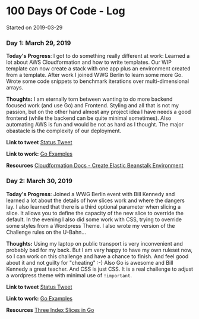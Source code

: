 # 100 Days Of Code - Log

Started on 2019-03-29

### Day 1: March 29, 2019

**Today's Progress**:
I got to do something really different at work: Learned a lot about AWS Cloudformation and how to write templates.
Our WIP template can now create a stack with one app plus an environment created from a template.
After work I joined WWG Berlin to learn some more Go.
Wrote some code snippets to benchmark iterations over multi-dimensional arrays.

**Thoughts:**
I am eternally torn between wanting to do more backend focused work (and use Go) and Frontend.
Styling and all that is not my passion, but on the other hand almost any project idea I have needs a good frontend (while the backend can be quite minimal sometimes).
Also automating AWS is fun and would be not as hard as I thought. The major obastacle is the complexity of our deployment.

**Link to tweet** [Status Tweet](https://twitter.com/Go_Haimchen/status/1112285446028050432)

**Link to work:** [Go Examples](https://github.com/Haimchen/story-of-slices)

**Resources**
[Cloudformation Docs - Create Elastic Beanstalk Environment](https://docs.aws.amazon.com/de_de/AWSCloudFormation/latest/UserGuide/aws-properties-beanstalk-environment.html)


### Day 2: March 30, 2019

**Today's Progress**:
Joined a WWG Berlin event with Bill Kennedy and learned a lot about the details of how slices work and where the dangers lay.
I also learned that there is a third optional parameter when slicing a slice.
It allows you to define the capacity of the new slice to override the default.
In the evening I also did some work with CSS, trying to override some styles from a Wordpress Theme.
I also wrote my version of the Challenge rules on the U-Bahn...


**Thoughts:**
Using my laptop on public transport is very inconvenient and probably bad for my back.
But I am very happy to have my own ruleset now, so I can work on this challenge and have a chance to finish.
And feel good about it and not guilty for "cheating" :-)
Also Go is awesome and Bill Kennedy a great teacher.
And CSS is just CSS. It is a real challenge to adjust a wordpress theme with minimal use of `!important`.


**Link to tweet** [Status Tweet](https://twitter.com/Go_Haimchen/status/1112288496641892352)

**Link to work:** [Go Examples](https://github.com/Haimchen/story-of-slices)

**Resources**
[Three Index Slices in Go](https://www.ardanlabs.com/blog/2013/12/three-index-slices-in-go-12.html)
